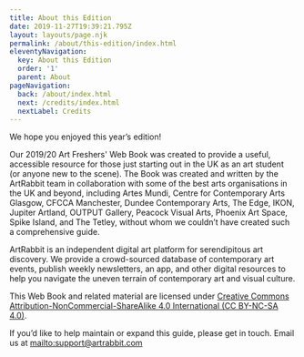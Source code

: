 ```yaml
---
title: About this Edition
date: 2019-11-27T19:39:21.795Z
layout: layouts/page.njk
permalink: /about/this-edition/index.html
eleventyNavigation:
  key: About this Edition
  order: '1'
  parent: About
pageNavigation:
  back: /about/index.html
  next: /credits/index.html
  nextLabel: Credits
---
```

We hope you enjoyed this year’s edition! 

Our 2019/20 Art Freshers' Web Book was created to provide a useful, accessible resource for those just starting out in the UK as an art student (or anyone new to the scene). The Book was created and written by the ArtRabbit team in collaboration with some of the best arts organisations in the UK and beyond, including Artes Mundi, Centre for Contemporary Arts Glasgow, CFCCA Manchester, Dundee Contemporary Arts, The Edge, IKON, Jupiter Artland, OUTPUT Gallery, Peacock Visual Arts, Phoenix Art Space, Spike Island, and The Tetley, without whom we couldn’t have created such a comprehensive guide.

ArtRabbit is an independent digital art platform for serendipitous art discovery. We provide a crowd-sourced database of contemporary art events, publish weekly newsletters, an app, and other digital resources to help you navigate the uneven terrain of contemporary art and visual culture.

This Web Book and related material are licensed under [Creative Commons Attribution-NonCommercial-ShareAlike 4.0 International (CC BY-NC-SA 4.0)](https://creativecommons.org/licenses/by-nc-sa/4.0/). 

If you’d like to help maintain or expand this guide, please get in touch. Email us at <mailto:support@artrabbit.com>
